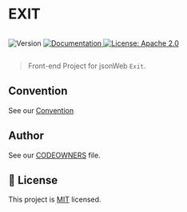 <h1>EXIT</h1>   
<div style="display:flex;">   
  <p> 
    <img  alt="Version"  src="https://img.shields.io/badge/version-1.0-blue.svg?cacheSeconds=2592000"  />  
    <a  href="https://www.spaceone.org/docs/guides"  target="_blank">  
    <img  alt="Documentation"  src="https://img.shields.io/badge/documentation-yes-brightgreen.svg"  />  
    </a>  
    <a  href="https://www.apache.org/licenses/MIT"  target="_blank">  
    <img  alt="License: Apache 2.0"  src="https://img.shields.io/badge/License-MIT-yellow.svg"  />  
    </a> 
</p>
</div>



> Front-end Project for jsonWeb `Exit`.
> <br>

## Convention
See our [Convention](https://github.com/DDD-Community/jsonWeb-front/wiki/convention)

## Author

See our [CODEOWNERS](./.github/CODEOWNERS) file.


## 📝 License

This project is [MIT](https://www.apache.org/licenses/MIT) licensed.
